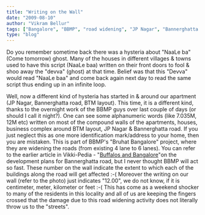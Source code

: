 ```yaml
---
title: "Writing on the Wall"
date: "2009-08-10"
author: "Vikram Bellur"
tags: ["Bangalore", "BBMP", "road widening", "JP Nagar", "Bannerghatta road"]
type: "blog"
---
```


Do you remember sometime back there was a hysteria about "NaaLe ba" (Come tomorrow) ghost. Many of the houses in different villages & towns used to have this script (NaaLe baa) written on their front doors to fool & shoo away the "devva" (ghost) at that time. Belief was that this "Devva" would read "NaaLe baa" and come back again next day to read the same script thus ending up in an infinite loop.

Well, now a different kind of hysteria has started in & around our apartment (JP Nagar, Bannerghatta road, BTM layout). This time, it is a different kind, thanks to the overnight work of the BBMP guys over last couple of days (or should I call it night?). One can see some alphanumeric words (like 7.035M, 12M etc) written on most of the compound walls of the apartments, houses, business complex around BTM layout, JP Nagar & Bannerghatta road. If you just neglect this as one more identification mark/address to your home, then you are mistaken. This is part of BBMP's "Bruhat Bangalore" project, where they are widening the roads (from existing 4 lane to 6 lanes). You can refer to the earlier article in Vikki-Pedia - "[Buffalos and Bangalore](http://vikki-pedia.blogspot.com/2009/06/buffalos-and-bangalore.html)"on the development plans for Bannerghatta road, but I never thought BBMP will act so fast. These number on the wall indicate the extent to which each of the buildings along the road will get affected :-( Moreover the writing on our wall (refer to the photo) just indicates "12.00", we do not know, if it is centimeter, meter, kilometer or feet :-( This has come as a weekend shocker to many of the residents in this locality and all of us are keeping the fingers crossed that the damage due to this road widening activity does not literally throw us to the "streets".
